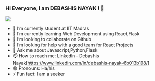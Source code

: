 

### Hi Everyone, I am DEBASHIS NAYAK ! 👋

![](https://activity-graph.herokuapp.com/graph?username=deb2000-sudo&theme=react-dark&hide_border=true&area=true)

- 🔭 I’m currently student at IIT Madras
- 🌱 I’m currently learning Web Development using React,Flask
- 👯 I’m looking to collaborate on Github
- 🤔 I’m looking for help with a good team for React Projects
- 💬 Ask me about Javascript,Python,Flask
- 📫 How to reach me: Linkedln - Debashis Nayak[https://www.linkedin.com/in/debashis-nayak-6b013b198/]
- 😄 Pronouns: Ha/his
- ⚡ Fun fact: I am a seeker
